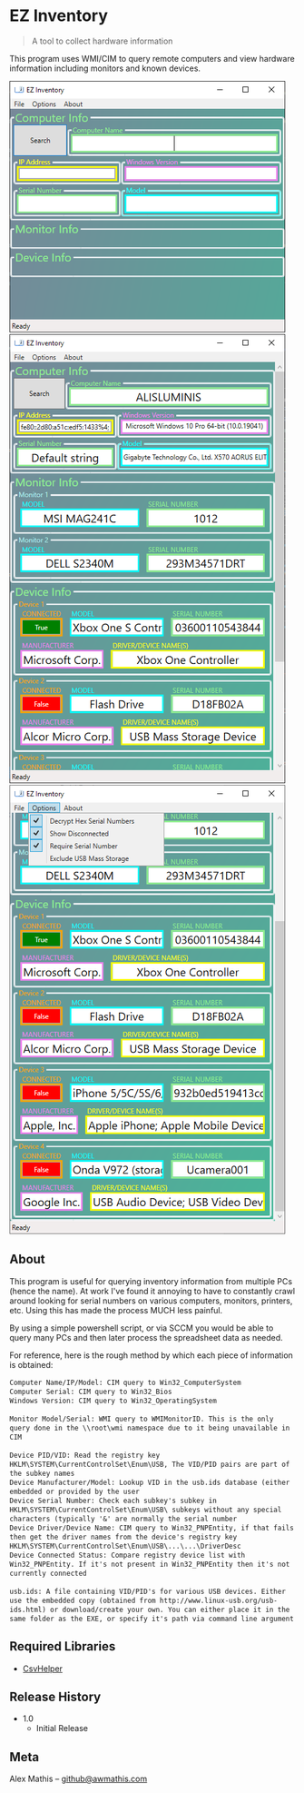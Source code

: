 
# EZ Inventory	
> A tool to collect hardware information

This program uses WMI/CIM to query remote computers and view hardware information including monitors and known devices.

![Before Searching](/MiscFiles/BeforeSearch.PNG)
![After Searching](/MiscFiles/AfterSearch.PNG)
![Options Menu](/MiscFiles/AfterSearchMenu.PNG)

## About

This program is useful for querying inventory information from multiple PCs (hence the name). At work I've found it annoying to have to constantly crawl around looking for serial numbers on various computers, monitors, printers, etc. Using this has made the process MUCH less painful. 

By using a simple powershell script, or via SCCM you would be able to query many PCs and then later process the spreadsheet data as needed.

For reference, here is the rough method by which each piece of information is obtained:

	Computer Name/IP/Model: CIM query to Win32_ComputerSystem
	Computer Serial: CIM query to Win32_Bios
	Windows Version: CIM query to Win32_OperatingSystem
	
	Monitor Model/Serial: WMI query to WMIMonitorID. This is the only query done in the \\root\wmi namespace due to it being unavailable in CIM
	
	Device PID/VID: Read the registry key HKLM\SYSTEM\CurrentControlSet\Enum\USB, The VID/PID pairs are part of the subkey names
	Device Manufacturer/Model: Lookup VID in the usb.ids database (either embedded or provided by the user
	Device Serial Number: Check each subkey's subkey in HKLM\SYSTEM\CurrentControlSet\Enum\USB\ subkeys without any special characters (typically '&' are normally the serial number
	Device Driver/Device Name: CIM query to Win32_PNPEntity, if that fails then get the driver names from the device's registry key HKLM\SYSTEM\CurrentControlSet\Enum\USB\...\...\DriverDesc
	Device Connected Status: Compare registry device list with Win32_PNPEntity. If it's not present in Win32_PNPEntity then it's not currently connected
	
	usb.ids: A file containing VID/PID's for various USB devices. Either use the embedded copy (obtained from http://www.linux-usb.org/usb-ids.html) or download/create your own. You can either place it in the same folder as the EXE, or specify it's path via command line argument
	

## Required Libraries

*	[CsvHelper](https://joshclose.github.io/CsvHelper/)

## Release History

* 1.0
    * Initial Release


## Meta

Alex Mathis – github@awmathis.com


